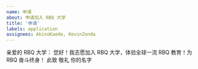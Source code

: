 ```yaml
---
name: 申请
about: 申请加入 RBQ 大学
title: '申请'
labels: application
assignees: AkinoKaede, KevinZonda
---
```


亲爱的 RBQ 大学：
        您好！我志愿加入 RBQ 大学，体验全球一流 RBQ 教育！为 RBQ 奋斗终身！
       此致
敬礼
你的名字
